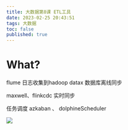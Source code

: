 ```yaml
---
title: 大数据第8课 ETL工具
date: 2023-02-25 20:43:51
tags: 大数据
toc: false
published: true
---
```


# What?
flume 日志收集到hadoop
datax  数据库离线同步

maxwell、flinkcdc 实时同步

任务调度 azkaban 、 dolphineScheduler

![](https://cdn.jsdelivr.net/gh/tobyforever/uploadpic/upload/20230802114714.png)

